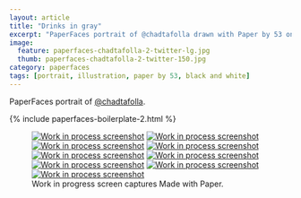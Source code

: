 ```yaml
---
layout: article
title: "Drinks in gray"
excerpt: "PaperFaces portrait of @chadtafolla drawn with Paper by 53 on an iPad."
image: 
  feature: paperfaces-chadtafolla-2-twitter-lg.jpg
  thumb: paperfaces-chadtafolla-2-twitter-150.jpg
category: paperfaces
tags: [portrait, illustration, paper by 53, black and white]
---
```


PaperFaces portrait of [@chadtafolla](http://twitter.com/chadtafolla).

{% include paperfaces-boilerplate-2.html %}

<figure class="third">
  <a href="{{ site.url }}/images/paperfaces-chadtafolla-2-process-1-lg.jpg"><img src="{{ site.url }}/images/paperfaces-chadtafolla-2-process-1-600.jpg" alt="Work in process screenshot"></a>
  <a href="{{ site.url }}/images/paperfaces-chadtafolla-2-process-2-lg.jpg"><img src="{{ site.url }}/images/paperfaces-chadtafolla-2-process-2-600.jpg" alt="Work in process screenshot"></a>
  <a href="{{ site.url }}/images/paperfaces-chadtafolla-2-process-3-lg.jpg"><img src="{{ site.url }}/images/paperfaces-chadtafolla-2-process-3-600.jpg" alt="Work in process screenshot"></a>
  <a href="{{ site.url }}/images/paperfaces-chadtafolla-2-process-4-lg.jpg"><img src="{{ site.url }}/images/paperfaces-chadtafolla-2-process-4-600.jpg" alt="Work in process screenshot"></a>
  <a href="{{ site.url }}/images/paperfaces-chadtafolla-2-process-5-lg.jpg"><img src="{{ site.url }}/images/paperfaces-chadtafolla-2-process-5-600.jpg" alt="Work in process screenshot"></a>
  <a href="{{ site.url }}/images/paperfaces-chadtafolla-2-process-6-lg.jpg"><img src="{{ site.url }}/images/paperfaces-chadtafolla-2-process-6-600.jpg" alt="Work in process screenshot"></a>
  <a href="{{ site.url }}/images/paperfaces-chadtafolla-2-process-7-lg.jpg"><img src="{{ site.url }}/images/paperfaces-chadtafolla-2-process-7-600.jpg" alt="Work in process screenshot"></a>
  <a href="{{ site.url }}/images/paperfaces-chadtafolla-2-process-8-lg.jpg"><img src="{{ site.url }}/images/paperfaces-chadtafolla-2-process-8-600.jpg" alt="Work in process screenshot"></a>
  <a href="{{ site.url }}/images/paperfaces-chadtafolla-2-process-9-lg.jpg"><img src="{{ site.url }}/images/paperfaces-chadtafolla-2-process-9-600.jpg" alt="Work in process screenshot"></a>
  <figcaption>Work in progress screen captures Made with Paper.</figcaption>
</figure>